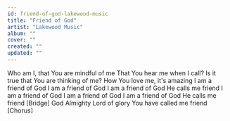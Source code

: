 ```yaml
---
id: friend-of-god-lakewood-music
title: "Friend of God"
artist: "Lakewood Music"
album: ""
cover: ""
created: ""
updated: ""
---
```


Who am I, that You are mindful of me
That You hear me when I call?
Is it true that You are thinking of me?
How You love me, it's amazing
I am a friend of God
I am a friend of God
I am a friend of God
He calls me friend
I am a friend of God
I am a friend of God
I am a friend of God
He calls me friend
[Bridge]
God Almighty
Lord of glory
You have called me friend
[Chorus]